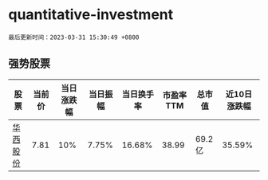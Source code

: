 # quantitative-investment

`最后更新时间：2023-03-31 15:30:49 +0800`

## 强势股票

|股票|当前价|当日涨跌幅|当日振幅|当日换手率|市盈率TTM|总市值|近10日涨跌幅|
|----|----|----|----|----|----|----|----|
|[华西股份](https://xueqiu.com/S/SZ000936)|7.81|10%|7.75%|16.68%|38.99|69.2亿|35.59%|
